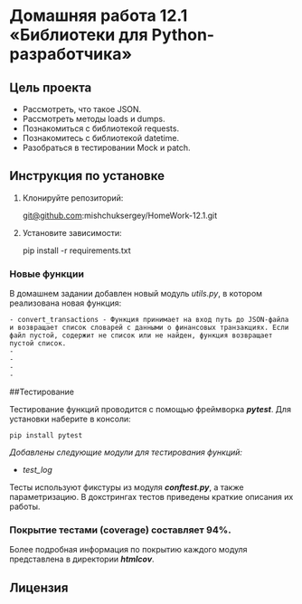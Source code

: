 # Домашняя работа 12.1 «Библиотеки для Python-разработчика»

## Цель проекта

* Рассмотреть, что такое JSON.
* Рассмотреть методы loads и dumps.
* Познакомиться с библиотекой requests. 
* Познакомитесь с библиотекой datetime.
* Разобраться в тестировании Mock и patch.

## Инструкция по установке

1. Клонируйте репозиторий:

   git@github.com:mishchuksergey/HomeWork-12.1.git

2. Установите зависимости:

    pip install -r requirements.txt

### Новые функции

   В домашнем задании добавлен новый модуль *utils.py*, в котором 
   реализована новая функция:

    - convert_transactions - Функция принимает на вход путь до JSON-файла и возвращает список словарей с данными о финансовых транзакциях. Если файл пустой, содержит не список или не найден, функция возвращает пустой список.
    - 
    -  
    - 
    -  
##Тестирование

Тестирование функций проводится с помощью фреймворка ***pytest***.
Для установки наберите в консоли:

    pip install pytest


*Добавлены следующие модули для тестирования функций:*
- *test_log*


Тесты используют фикстуры из модуля ***conftest.py***, а также параметризацию.
В докстрингах тестов приведены краткие описания их работы.

### **Покрытие тестами (coverage) составляет 94%**.
Более подробная информация по покрытию каждого модуля представлена в директории ***htmlcov***.

## Лицензия
